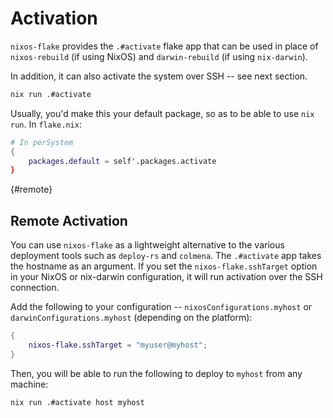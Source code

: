 
# Activation

`nixos-flake` provides the `.#activate` flake app that can be used in place of `nixos-rebuild` (if using NixOS) and `darwin-rebuild` (if using `nix-darwin`).

In addition, it can also activate the system over SSH -- see next section.

```sh
nix run .#activate
```

Usually, you'd make this your default package, so as to be able to use `nix run`. In `flake.nix`:

```nix
# In perSystem
{
    packages.default = self'.packages.activate
}
```


{#remote}
## Remote Activation

You can use `nixos-flake` as a lightweight alternative to the various deployment tools such as `deploy-rs` and `colmena`. The `.#activate` app takes the hostname as an argument. If you set the `nixos-flake.sshTarget` option in your NixOS or nix-darwin configuration, it will run activation over the SSH connection.

Add the following to your configuration -- `nixosConfigurations.myhost` or `darwinConfigurations.myhost` (depending on the platform):

```nix
{
    nixos-flake.sshTarget = "myuser@myhost";
}
```

Then, you will be able to run the following to deploy to `myhost` from any machine:

```sh
nix run .#activate host myhost
```
